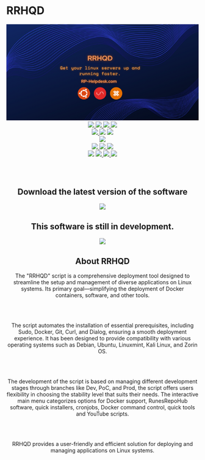 # RRHQD

<div align="center">
<img src="Images/RRHQD.png">

<br>

<a href="https://github.com/RunesRepoHub/RRHQD/actions?query=branch%3AProd++">
<img src="https://img.shields.io/github/actions/workflow/status/RunesRepoHub/RRHQD/Wiki-Deploy.yml?branch=Prod&style=for-the-badge&label=Prod%20Branch">
</a>
<a href="https://github.com/RunesRepoHub/RRHQD/actions?query=branch%3ADev++">
<img src="https://img.shields.io/github/actions/workflow/status/RunesRepoHub/RRHQD/Wiki-Deploy.yml?branch=Dev&style=for-the-badge&label=Dev%20Branch">
</a>
<a href="https://github.com/RunesRepoHub/RRHQD/commits/Dev/">
<img src="https://img.shields.io/github/last-commit/RunesRepoHub/RRHQD?style=for-the-badge">
<a href="https://github.com/RunesRepoHub/RRHQD/pulls">
<img src="https://img.shields.io/github/issues-pr/RunesRepoHub/RRHQD?style=for-the-badge">
</a>

<br>

<a href="https://github.com/RunesRepoHub/RRHQD/issues">
<img src="https://img.shields.io/github/issues/RunesRepoHub/RRHQD?style=for-the-badge">
</a>
<img src="https://img.shields.io/github/created-at/RunesRepoHub/RRHQD?style=for-the-badge">
<a href="https://github.com/RunesRepoHub/RRHQD/milestone/1">
<img src="https://img.shields.io/github/milestones/open/RunesRepoHub/RRHQD?style=for-the-badge">
</a>

<br>

<a href="https://github.com/RunesRepoHub/RRHQD/compare/Prod...Dev">
<img src="https://img.shields.io/github/commits-difference/RunesRepoHub/RRHQD?base=Prod&head=Dev&style=for-the-badge&logo=git&label=How%20Many%20Commits%20Dev%20Branch%20Is%20Ahead%20">
</a>

<br>

<a href="https://github.com/RunesRepoHub/RRHQD/blob/Prod/LICENSE">
<img src="https://img.shields.io/github/license/RunesRepoHub/RRHQD?style=for-the-badge">
</a>

<a href="https://runesrepohub.github.io/RRHQD/index.html">
<img src="https://img.shields.io/website?url=https%3A%2F%2Frunesrepohub.github.io%2FRRHQD%2F&style=for-the-badge&label=Github%20Pages">
</a>

<a href="https://github.com/RunesRepoHub/RRHQD/releases">
<img src="https://img.shields.io/github/v/release/RunesRepoHub/RRHQD?display_name=release&style=for-the-badge">
</a>

<br>

<img src="https://img.shields.io/github/repo-size/RunesRepoHub/RRHQD?style=for-the-badge">
<a href="https://github.com/RunesRepoHub/RRHQD/stargazers">
<img src="https://img.shields.io/github/stars/RunesRepoHub/RRHQD?style=for-the-badge">
</a>
<a href="https://github.com/RunesRepoHub/RRHQD/milestone/1">
<img src="https://img.shields.io/github/milestones/progress-percent/RunesRepoHub/RRHQD/1?style=for-the-badge">
</a>
<img src="https://img.shields.io/github/languages/top/RunesRepoHub/RRHQD?style=for-the-badge">

<br><br>

<h2> Download the latest version of the software </h2>
<a href="https://github.com/RunesRepoHub/RRHQD/tree/Prod">
<img src="https://github-readme-stats.vercel.app/api/pin/?username=RunesRepoHub&repo=RRHQD&theme=transparent">
</a>


<h2> This software is still in development. </h2>
<a href="https://github.com/RunesRepoHub/RRHQD/issues">
<img src="https://img.shields.io/badge/Issue-Report?style=for-the-badge&label=Report&labelColor=red&color=grey">
</a>

<h2> About RRHQD </h2>

The "RRHQD" script is a comprehensive deployment tool designed to streamline the setup and management of diverse applications on Linux systems. Its primary goal—simplifying the deployment of Docker containers, software, and other tools.

<br><br>

The script automates the installation of essential prerequisites, including Sudo, Docker, Git, Curl, and Dialog, ensuring a smooth deployment experience. It has been designed to provide compatibility with various operating systems such as Debian, Ubuntu, Linuxmint, Kali Linux, and Zorin OS.

<br><br>

The development of the script is based on managing different development stages through branches like Dev, PoC, and Prod, the script offers users flexibility in choosing the stability level that suits their needs. The interactive main menu categorizes options for Docker support, RunesRepoHub software, quick installers, cronjobs, Docker command control, quick tools and YouTube scripts.

<br><br>

RRHQD provides a user-friendly and efficient solution for deploying and managing applications on Linux systems.


</div>
